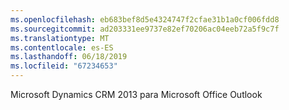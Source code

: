 ```yaml
---
ms.openlocfilehash: eb683bef8d5e4324747f2cfae31b1a0cf006fdd8
ms.sourcegitcommit: ad203331ee9737e82ef70206ac04eeb72a5f9c7f
ms.translationtype: MT
ms.contentlocale: es-ES
ms.lasthandoff: 06/18/2019
ms.locfileid: "67234653"
---
```

Microsoft Dynamics CRM 2013 para Microsoft Office Outlook